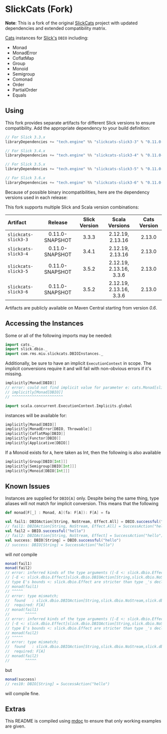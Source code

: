 SlickCats (Fork)
================

**Note**: This is a fork of the original [SlickCats](https://github.com/RMSone/slick-cats) project with updated dependencies and extended compatibility matrix.

[Cats](https://github.com/typelevel/cats) instances for [Slick's](http://slick.typesafe.com/) `DBIO` including:
* Monad
* MonadError
* CoflatMap
* Group
* Monoid
* Semigroup
* Comonad
* Order
* PartialOrder
* Equals

## Using

This fork provides separate artifacts for different Slick versions to ensure compatibility. Add the appropriate dependency to your build definition:

```scala
// For Slick 3.3.x
libraryDependencies += "tech.engine" %% "slickcats-slick3-3" % "0.11.0-SNAPSHOT" // Scala 2.12/2.13

// For Slick 3.4.x
libraryDependencies += "tech.engine" %% "slickcats-slick3-4" % "0.11.0-SNAPSHOT" // Scala 2.12/2.13

// For Slick 3.5.x
libraryDependencies += "tech.engine" %% "slickcats-slick3-5" % "0.11.0-SNAPSHOT" // Scala 2.12/2.13/3.3.x (LTS)

// For Slick 3.6.x
libraryDependencies += "tech.engine" %% "slickcats-slick3-6" % "0.11.0-SNAPSHOT" // Scala 2.12/2.13/3.3.x (LTS)
```

Because of possible binary incompatibilities, here are the dependency versions used in each release:

This fork supports multiple Slick and Scala version combinations:

| Artifact             | Release              | Slick Version |     Scala Versions      | Cats Version |
|:---------------------|:--------------------:|:-------------:|:-----------------------:|:------------:|
| `slickcats-slick3-3` | 0.11.0-SNAPSHOT      |     3.3.3     |    2.12.19, 2.13.16     |    2.13.0    |
| `slickcats-slick3-4` | 0.11.0-SNAPSHOT      |     3.4.1     |    2.12.19, 2.13.16     |    2.13.0    |
| `slickcats-slick3-5` | 0.11.0-SNAPSHOT      |     3.5.2     | 2.12.19, 2.13.16, 3.3.6 |    2.13.0    |
| `slickcats-slick3-6` | 0.11.0-SNAPSHOT      |     3.5.2     | 2.12.19, 2.13.16, 3.3.6 |    2.13.0    |

Artifacts are publicly available on Maven Central starting from version *0.6*.

## Accessing the Instances

Some or all of the following imports may be needed:

```scala
import cats._
import slick.dbio._
import com.rms.miu.slickcats.DBIOInstances._
```

Additionally, be sure to have an implicit `ExecutionContext` in scope. The implicit conversions require it
and will fail with non-obvious errors if it's missing.

```scala
implicitly[Monad[DBIO]]
// error: could not find implicit value for parameter e: cats.Monad[slick.dbio.DBIO]
// implicitly[Monad[DBIO]]
// ^^^^^^^^^^^^^^^^^^^^^^^
```

```scala
import scala.concurrent.ExecutionContext.Implicits.global
```

instances will be available for:

```scala
implicitly[Monad[DBIO]]
implicitly[MonadError[DBIO, Throwable]]
implicitly[CoflatMap[DBIO]]
implicitly[Functor[DBIO]]
implicitly[Applicative[DBIO]]
```

If a Monoid exists for `A`, here taken as Int, then the following is also available

```scala
implicitly[Group[DBIO[Int]]]
implicitly[Semigroup[DBIO[Int]]]
implicitly[Monoid[DBIO[Int]]]
```

## Known Issues

Instances are supplied for `DBIO[A]` only. Despite being the same thing,
type aliases will not match for implicit conversion. This means that the following

```scala
def monad[F[_] : Monad, A](fa: F[A]): F[A] = fa

val fail1: DBIOAction[String, NoStream, Effect.All] = DBIO.successful("hello")
// fail1: DBIOAction[String, NoStream, Effect.All] = SuccessAction("hello")
val fail2 = DBIO.successful("hello")
// fail2: DBIOAction[String, NoStream, Effect] = SuccessAction("hello")
val success: DBIO[String] = DBIO.successful("hello")
// success: DBIO[String] = SuccessAction("hello")
```

will _not_ compile

```scala
monad(fail1)
monad(fail2)
// error: inferred kinds of the type arguments ([-E <: slick.dbio.Effect]slick.dbio.DBIOAction[String,slick.dbio.NoStream,E],slick.dbio.Effect.All) do not conform to the expected kinds of the type parameters (type F,type A).
// [-E <: slick.dbio.Effect]slick.dbio.DBIOAction[String,slick.dbio.NoStream,E]'s type parameters do not match type F's expected parameters:
// type E's bounds <: slick.dbio.Effect are stricter than type _'s declared bounds >: Nothing <: Any
// monad(fail1)
// ^^^^^
// error: type mismatch;
//  found   : slick.dbio.DBIOAction[String,slick.dbio.NoStream,slick.dbio.Effect.All]
//  required: F[A]
// monad(fail1)
//       ^^^^^
// error: inferred kinds of the type arguments ([-E <: slick.dbio.Effect]slick.dbio.DBIOAction[String,slick.dbio.NoStream,E],slick.dbio.Effect) do not conform to the expected kinds of the type parameters (type F,type A).
// [-E <: slick.dbio.Effect]slick.dbio.DBIOAction[String,slick.dbio.NoStream,E]'s type parameters do not match type F's expected parameters:
// type E's bounds <: slick.dbio.Effect are stricter than type _'s declared bounds >: Nothing <: Any
// monad(fail2)
// ^^^^^
// error: type mismatch;
//  found   : slick.dbio.DBIOAction[String,slick.dbio.NoStream,slick.dbio.Effect]
//  required: F[A]
// monad(fail2)
//       ^^^^^
```

but

```scala
monad(success)
// res10: DBIO[String] = SuccessAction("hello")
```

will compile fine.

## Extras

This README is compiled using [mdoc](https://scalameta.org/mdoc/) to ensure that only working examples are given.

